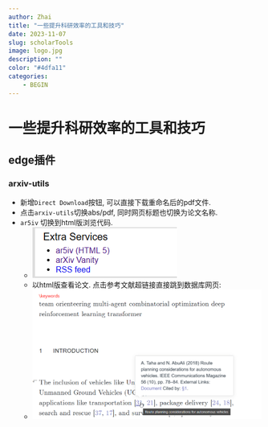 ```yaml
---
author: Zhai
title: "一些提升科研效率的工具和技巧"
date: 2023-11-07
slug: scholarTools
image: logo.jpg
description: ""
color: "#4dfa11"
categories:
    - BEGIN
---
```


# 一些提升科研效率的工具和技巧

## edge插件

### arxiv-utils

- 新增`Direct Download`按钮, 可以直接下载重命名后的pdf文件.
- 点击`arxiv-utils`切换abs/pdf, 同时网页标题也切换为论文名称.
- `ar5iv` 切换到html版浏览代码.
  - ![extra services](https://raw.githubusercontent.com/OliverZhai1515/figure/main/20231205002719.png)
  - 以html版查看论文. 点击参考文献超链接直接跳到数据库网页:
  - ![](https://raw.githubusercontent.com/OliverZhai1515/figure/main/img/20231205004235.png)
